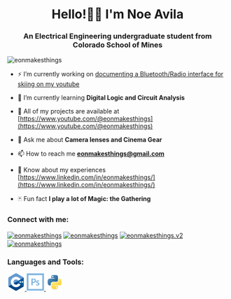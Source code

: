 
<h1 align="center">Hello!🙋‍♂️ I'm Noe Avila</h1>
<h3 align="center">An Electrical Engineering undergraduate student from Colorado School of Mines</h3>

<p align="left"> <img src="https://komarev.com/ghpvc/?username=eonmakesthings&label=Profile%20views&color=0e75b6&style=flat" alt="eonmakesthings" /> </p>

- ⚡ I’m currently working on [documenting a Bluetooth/Radio interface for skiing on my youtube](https://www.youtube.com/@eonmakesthings)

- 🌱 I’m currently learning **Digital Logic and Circuit Analysis**

- 🎥 All of my projects are available at [https://www.youtube.com/@eonmakesthings](https://www.youtube.com/@eonmakesthings)

- 💬 Ask me about **Camera lenses and Cinema Gear**

- 📫 How to reach me **eonmakesthings@gmail.com**

- 📄 Know about my experiences [https://www.linkedin.com/in/eonmakesthings/](https://www.linkedin.com/in/eonmakesthings/)

- 🃏 Fun fact **I play a lot of Magic: the Gathering**

<h3 align="left">Connect with me:</h3>
<p align="left">
<a href="https://twitter.com/eonmakesthings" target="blank"><img align="center" src="https://raw.githubusercontent.com/rahuldkjain/github-profile-readme-generator/master/src/images/icons/Social/twitter.svg" alt="eonmakesthings" height="30" width="40" /></a>
<a href="https://linkedin.com/in/eonmakesthings" target="blank"><img align="center" src="https://raw.githubusercontent.com/rahuldkjain/github-profile-readme-generator/master/src/images/icons/Social/linked-in-alt.svg" alt="eonmakesthings" height="30" width="40" /></a>
<a href="https://instagram.com/eonmakesthings.v2" target="blank"><img align="center" src="https://raw.githubusercontent.com/rahuldkjain/github-profile-readme-generator/master/src/images/icons/Social/instagram.svg" alt="eonmakesthings.v2" height="30" width="40" /></a>
<a href="https://www.youtube.com/c/eonmakesthings" target="blank"><img align="center" src="https://raw.githubusercontent.com/rahuldkjain/github-profile-readme-generator/master/src/images/icons/Social/youtube.svg" alt="eonmakesthings" height="30" width="40" /></a>
</p>

<h3 align="left">Languages and Tools:</h3>
<p align="left"> <a href="https://www.w3schools.com/cpp/" target="_blank" rel="noreferrer"> <img src="https://raw.githubusercontent.com/devicons/devicon/master/icons/cplusplus/cplusplus-original.svg" alt="cplusplus" width="40" height="40"/> </a> <a href="https://www.photoshop.com/en" target="_blank" rel="noreferrer"> <img src="https://raw.githubusercontent.com/devicons/devicon/master/icons/photoshop/photoshop-line.svg" alt="photoshop" width="40" height="40"/> </a> <a href="https://www.python.org" target="_blank" rel="noreferrer"> <img src="https://raw.githubusercontent.com/devicons/devicon/master/icons/python/python-original.svg" alt="python" width="40" height="40"/> </a> </p>
